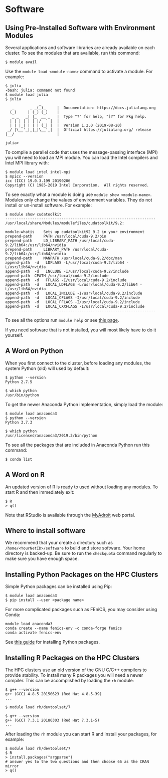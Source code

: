 # Software

## Using Pre-Installed Software with Environment Modules

Several applications and software libraries are already available on each cluster. To see the modules that are available, run this commond:

```
$ module avail
```

Use the `module load <module-name>` command to activate a module. For example:

```
$ julia
-bash: julia: command not found
$ module load julia
$ julia
               _
   _       _ _(_)_     |  Documentation: https://docs.julialang.org
  (_)     | (_) (_)    |
   _ _   _| |_  __ _   |  Type "?" for help, "]?" for Pkg help.
  | | | | | | |/ _` |  |
  | | |_| | | | (_| |  |  Version 1.2.0 (2019-08-20)
 _/ |\__'_|_|_|\__'_|  |  Official https://julialang.org/ release
|__/                   |

julia>
```

To compile a parallel code that uses the message-passing interface (MPI) you will need to load an MPI module. You can load the Intel compilers and Intel MPI library with:

```
$ module load intel intel-mpi
$ mpicc --version
icc (ICC) 19.0.3.199 20190206
Copyright (C) 1985-2019 Intel Corporation.  All rights reserved.
```

To see exactly what a module is doing use `module show <module-name>`. Modules only change the values of environment variables. They do not install or un-install software. For example:

```
$ module show cudatoolkit
-------------------------------------------------------------------
/usr/local/share/Modules/modulefiles/cudatoolkit/9.2:

module-whatis	 Sets up cudatoolkit92 9.2 in your environment 
prepend-path	 PATH /usr/local/cuda-9.2/bin 
prepend-path	 LD_LIBRARY_PATH /usr/local/cuda-9.2/lib64:/usr/lib64/nvidia 
prepend-path	 LIBRARY_PATH /usr/local/cuda-9.2/lib64:/usr/lib64/nvidia 
prepend-path	 MANPATH /usr/local/cuda-9.2/doc/man 
append-path	 -d   LDFLAGS -L/usr/local/cuda-9.2/lib64 -L/usr/lib64/nvidia 
append-path	 -d   INCLUDE -I/usr/local/cuda-9.2/include 
append-path	 CPATH /usr/local/cuda-9.2/include 
append-path	 -d   FFLAGS -I/usr/local/cuda-9.2/include 
append-path	 -d   LOCAL_LDFLAGS -L/usr/local/cuda-9.2/lib64 -L/usr/lib64/nvidia 
append-path	 -d   LOCAL_INCLUDE -I/usr/local/cuda-9.2/include 
append-path	 -d   LOCAL_CFLAGS -I/usr/local/cuda-9.2/include 
append-path	 -d   LOCAL_FFLAGS -I/usr/local/cuda-9.2/include 
append-path	 -d   LOCAL_CXXFLAGS -I/usr/local/cuda-9.2/include 
-------------------------------------------------------------------
```

To see all the options run `module help` or see [this page](https://researchcomputing.princeton.edu/faq/using-environment-modules).

If you need software that is not installed, you will most likely have to do it yourself.

## A Word on Python

When you first connect to the cluster, before loading any modules, the system Python (old) will used by default:

```
$ python --version
Python 2.7.5

$ which python
/usr/bin/python
```

To get the newer Anaconda Python implementation, simply load the module:

```
$ module load anaconda3
$ python --version
Python 3.7.3

$ which python
/usr/licensed/anaconda3/2019.3/bin/python
```

To see all the packages that are included in Anaconda Python run this command:

```
$ conda list
```

## A Word on R

An updated version of R is ready to used without loading any modules. To start R and then immediately exit:

```
$ R
> q()
```

Note that RStudio is available through the [MyAdroit](https://myadroit.princeton.edu) web portal.

## Where to install software

We recommend that your create a directory such as `/home/<YourNetID>/software` to build and store software. Your home directory is backed-up. Be sure to run the `checkquota` command regularly to make sure you have enough space.

## Installing Python Packages on the HPC Clusters

Simple Python packages can be installed using Pip:

```
$ module load anaconda3
$ pip install --user <package name>
```

For more complicated packages such as FEniCS, you may consider using Conda:

```
module load anaconda3
conda create --name fenics-env -c conda-forge fenics
conda activate fenics-env
```

See [this guide](https://github.com/PrincetonUniversity/installing_python_packages) for installing Python packages.

## Installing R Packages on the HPC Clusters

The HPC clusters use an old version of the GNU C/C++ compilers to provide stability. To install many R packages you will need a newer compiler. This can be accomplished by loading the `rh` module:

```
$ g++ --version
g++ (GCC) 4.8.5 20150623 (Red Hat 4.8.5-39)
...

$ module load rh/devtoolset/7

$ g++ --version
g++ (GCC) 7.3.1 20180303 (Red Hat 7.3.1-5)
...
```

After loading the `rh` module you can start R and install your packages, for example:

```
$ module load rh/devtoolset/7
$ R
> install.packages("argparse")
# answer yes to the two questions and then choose 66 as the CRAN mirror
> q()
```
